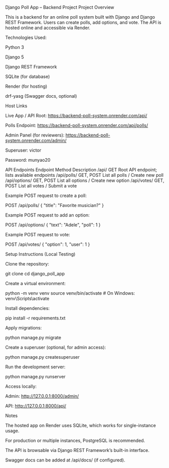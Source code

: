 Django Poll App – Backend Project
Project Overview

This is a backend for an online poll system built with Django and Django REST Framework.
Users can create polls, add options, and vote. The API is hosted online and accessible via Render.

Technologies Used:

Python 3

Django 5

Django REST Framework

SQLite (for database)

Render (for hosting)

drf-yasg (Swagger docs, optional)

Host Links

Live App / API Root: https://backend-poll-system.onrender.com/api/

Polls Endpoint: https://backend-poll-system.onrender.com/api/polls/

Admin Panel (for reviewers): https://backend-poll-system.onrender.com/admin/

Superuser: victor

Password: munyao20

API Endpoints
Endpoint	Method	Description
/api/	GET	Root API endpoint; lists available endpoints
/api/polls/	GET, POST	List all polls / Create new poll
/api/options/	GET, POST	List all options / Create new option
/api/votes/	GET, POST	List all votes / Submit a vote

Example POST request to create a poll:

POST /api/polls/
{
  "title": "Favorite musician?"
}


Example POST request to add an option:

POST /api/options/
{
  "text": "Adele",
  "poll": 1
}


Example POST request to vote:

POST /api/votes/
{
  "option": 1,
  "user": 1
}

Setup Instructions (Local Testing)

Clone the repository:

git clone <your-repo-link>
cd django_poll_app


Create a virtual environment:

python -m venv venv
source venv/bin/activate   # On Windows: venv\Scripts\activate


Install dependencies:

pip install -r requirements.txt


Apply migrations:

python manage.py migrate


Create a superuser (optional, for admin access):

python manage.py createsuperuser


Run the development server:

python manage.py runserver


Access locally:

Admin: http://127.0.0.1:8000/admin/

API: http://127.0.0.1:8000/api/

Notes

The hosted app on Render uses SQLite, which works for single-instance usage.

For production or multiple instances, PostgreSQL is recommended.

The API is browsable via Django REST Framework’s built-in interface.

Swagger docs can be added at /api/docs/ (if configured).

